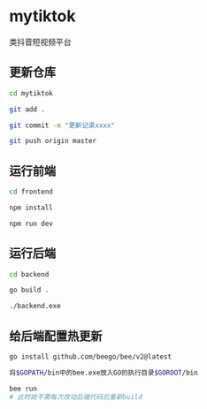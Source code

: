 # mytiktok

类抖音短视频平台

## 更新仓库

```bash
cd mytiktok

git add .

git commit -m "更新记录xxxx"

git push origin master
```

## 运行前端

```bash
cd frontend

npm install

npm run dev
```

## 运行后端

```bash
cd backend

go build .

./backend.exe
```

## 给后端配置热更新

```bash
go install github.com/beego/bee/v2@latest

将$GOPATH/bin中的bee.exe放入GO的执行目录$GOROOT/bin

bee run
# 此时就不需每次改动后端代码后重新build
```
